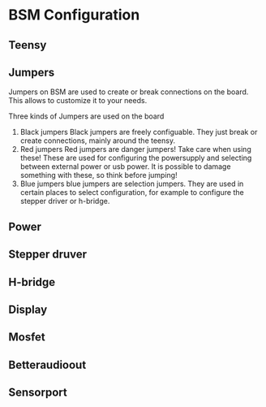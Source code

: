 # BSM Configuration

## Teensy
## Jumpers

Jumpers on BSM are used to create or break connections on the board. This allows to customize it to your needs.

Three kinds of Jumpers are used on the board
1. Black jumpers
    Black jumpers are freely configuable. They just break or create connections, mainly around the teensy. 
2. Red jumpers
    Red jumpers are danger jumpers! Take care when using these! These are used for configuring the powersupply and selecting between external power or usb power. It is possible to damage something with these, so think before jumping!
3. Blue jumpers
    blue jumpers are selection jumpers. They are used in certain places to select configuration, for example to configure the stepper driver or h-bridge.

## Power

## Stepper druver

## H-bridge

## Display

## Mosfet

## Betteraudioout

## Sensorport
